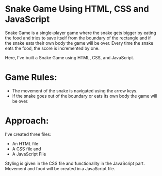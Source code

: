# Snake Game Using HTML, CSS and JavaScript
Snake Game is a single-player game where the snake gets bigger by eating the food and tries to save itself from the boundary of the rectangle and if the snake eats their own body the game will be over. Every time the snake eats the food, the score is incremented by one.

Here, I've built a Snake Game using HTML, CSS, and JavaScript.

# Game Rules:
* The movement of the snake is navigated using the arrow keys.
* If the snake goes out of the boundary or eats its own body the game will be over.

# Approach:  
I've created three files:
* An HTML file
* A CSS file and
* A JavaScript File

Styling is given in the CSS file and functionality in the JavaScript part. Movement and food will be created in a JavaScript file.
